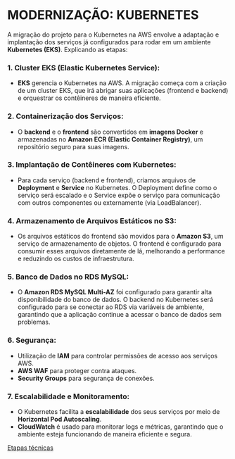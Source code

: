 # MODERNIZAÇÃO: KUBERNETES

A migração do projeto para o Kubernetes na AWS envolve a adaptação e implantação dos serviços já configurados para rodar em um ambiente **Kubernetes (EKS)**.  Explicando as etapas:

### 1. **Cluster EKS (Elastic Kubernetes Service)**:

- **EKS** gerencia o Kubernetes na AWS. A migração começa com a criação de um cluster EKS, que irá abrigar suas aplicações (frontend e backend) e orquestrar os contêineres de maneira eficiente.

### 2. **Containerização dos Serviços**:

- O **backend** e o **frontend** são convertidos em **imagens Docker** e armazenadas no **Amazon ECR (Elastic Container Registry)**, um repositório seguro para suas imagens.

### 3. **Implantação de Contêineres com Kubernetes**:

- Para cada serviço (backend e frontend), criamos arquivos de **Deployment** e **Service** no Kubernetes. O Deployment define como o serviço será escalado e o Service expõe o serviço para comunicação com outros componentes ou externamente (via LoadBalancer).

### 4. **Armazenamento de Arquivos Estáticos no S3**:

- Os arquivos estáticos do frontend são movidos para o **Amazon S3**, um serviço de armazenamento de objetos. O frontend é configurado para consumir esses arquivos diretamente de lá, melhorando a performance e reduzindo os custos de infraestrutura.

### 5. **Banco de Dados no RDS MySQL**:

- O **Amazon RDS MySQL Multi-AZ** foi configurado para garantir alta disponibilidade do banco de dados. O backend no Kubernetes será configurado para se conectar ao RDS via variáveis de ambiente, garantindo que a aplicação continue a acessar o banco de dados sem problemas.

### 6. **Segurança**:

- Utilização de **IAM** para controlar permissões de acesso aos serviços AWS.
- **AWS WAF** para proteger contra ataques.
- **Security Groups** para segurança de conexões.

### 7. **Escalabilidade e Monitoramento**:

- O Kubernetes facilita a **escalabilidade** dos seus serviços por meio de **Horizontal Pod Autoscaling**.
- **CloudWatch** é usado para monitorar logs e métricas, garantindo que o ambiente esteja funcionando de maneira eficiente e segura.

[Etapas técnicas](https://www.notion.so/Etapas-t-cnicas-1b6b1a83c77780bd88dee51f4d8b88dc?pvs=21)